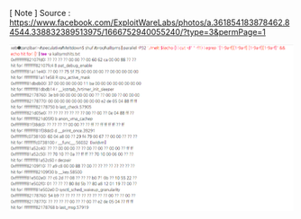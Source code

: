 [ Note ]
Source : https://www.facebook.com/ExploitWareLabs/photos/a.361854183878462.84544.338832389513975/1666752940055240/?type=3&permPage=1

![GITHUB](26678667_1666752940055240_6690287159821736100_o.png)
